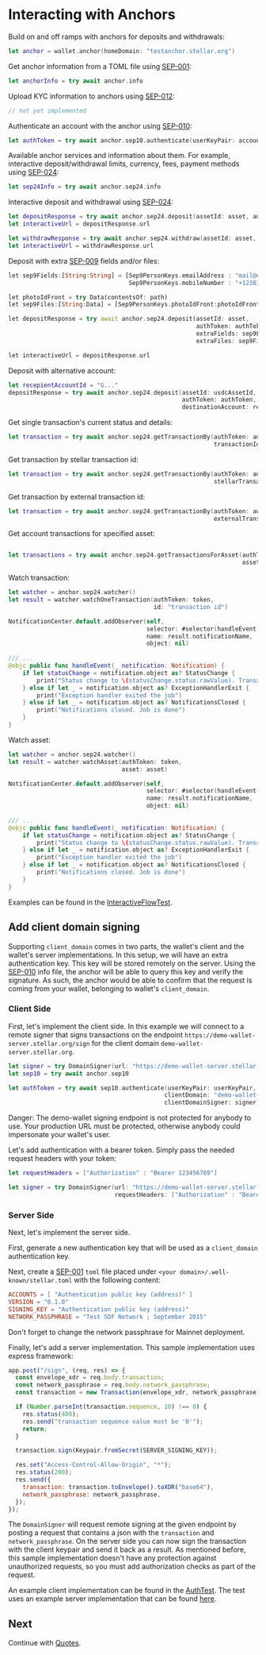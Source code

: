 # Interacting with Anchors

Build on and off ramps with anchors for deposits and withdrawals:

```swift
let anchor = wallet.anchor(homeDomain: "testanchor.stellar.org")
```

Get anchor information from a TOML file  using [SEP-001](https://github.com/stellar/stellar-protocol/blob/master/ecosystem/sep-0001.md):

```swift
let anchorInfo = try await anchor.info
```

Upload KYC information to anchors using [SEP-012](https://github.com/stellar/stellar-protocol/blob/master/ecosystem/sep-0012.md):

```swift
// not yet implemented
```

Authenticate an account with the anchor using [SEP-010](https://github.com/stellar/stellar-protocol/blob/master/ecosystem/sep-0010.md):

```swift
let authToken = try await anchor.sep10.authenticate(userKeyPair: accountKeyPair)
```

Available anchor services and information about them. For example, interactive deposit/withdrawal limits, currency, fees, payment methods
using [SEP-024](https://github.com/stellar/stellar-protocol/blob/master/ecosystem/sep-0024.md):

```swift
let sep24Info = try await anchor.sep24.info
```

Interactive deposit and withdrawal using [SEP-024](https://github.com/stellar/stellar-protocol/blob/master/ecosystem/sep-0024.md):

```swift
let depositResponse = try await anchor.sep24.deposit(assetId: asset, authToken: authToken)
let interactiveUrl = depositResponse.url
```

```swift
let withdrawResponse = try await anchor.sep24.withdraw(assetId: asset, authToken: authToken)
let interactiveUrl = withdrawResponse.url
```

Deposit with extra [SEP-009](https://github.com/stellar/stellar-protocol/blob/master/ecosystem/sep-0009.md) fields and/or files:

```dart
let sep9Fields:[String:String] = [Sep9PersonKeys.emailAddress : "mail@example.com",
                                  Sep9PersonKeys.mobileNumber : "+12383844421"]

let photoIdFront = try Data(contentsOf: path)
let sep9Files:[String:Data] = [Sep9PersonKeys.photoIdFront:photoIdFront]

let depositResponse = try await anchor.sep24.deposit(assetId: asset, 
                                                     authToken: authToken,
                                                     extraFields: sep9Fields,
                                                     extraFiles: sep9Files)

let interactiveUrl = depositResponse.url
```

Deposit with alternative account:

```swift
let recepientAccountId = "G..."
depositResponse = try await anchor.sep24.deposit(assetId: usdcAssetId,
                                                 authToken: authToken,
                                                 destinationAccount: recepientAccountId)
```

Get single transaction's current status and details:

```swift
let transaction = try await anchor.sep24.getTransactionBy(authToken: authToken,
                                                          transactionId:"12345")
```

Get transaction by stellar transaction id:

```swift
let transaction = try await anchor.sep24.getTransactionBy(authToken: authToken,
                                                          stellarTransactionId: "17a670bc424ff...")
```

Get transaction by external transaction id:

```swift
let transaction = try await anchor.sep24.getTransactionBy(authToken: authToken,
                                                          externalTransactionId: "9198278372")
```

Get account transactions for specified asset:

```swift

let transactions = try await anchor.sep24.getTransactionsForAsset(authToken: authToken,
                                                                  asset: asset)
```

Watch transaction:

```swift
let watcher = anchor.sep24.watcher()
let result = watcher.watchOneTransaction(authToken: token, 
                                         id: "transaction id")

NotificationCenter.default.addObserver(self,
                                       selector: #selector(handleEvent(_:)),
                                       name: result.notificationName,
                                       object: nil)
                                       
/// ...
@objc public func handleEvent(_ notification: Notification) {
    if let statusChange = notification.object as? StatusChange {
        print("Status change to \(statusChange.status.rawValue). Transaction: \(statusChange.transaction.id)")
    } else if let _ = notification.object as? ExceptionHandlerExit {
        print("Exception handler exited the job")
    } else if let _ = notification.object as? NotificationsClosed {
        print("Notifications closed. Job is done")
    }
}
```

Watch asset:

```swift
let watcher = anchor.sep24.watcher()
let result = watcher.watchAsset(authToken: token, 
                                asset: asset)

NotificationCenter.default.addObserver(self,
                                       selector: #selector(handleEvent(_:)),
                                       name: result.notificationName,
                                       object: nil)
                                       
/// ...
@objc public func handleEvent(_ notification: Notification) {
    if let statusChange = notification.object as? StatusChange {
        print("Status change to \(statusChange.status.rawValue). Transaction: \(statusChange.transaction.id)")
    } else if let _ = notification.object as? ExceptionHandlerExit {
        print("Exception handler exited the job")
    } else if let _ = notification.object as? NotificationsClosed {
        print("Notifications closed. Job is done")
    }
}
```

Examples can be found in the [InteractiveFlowTest](https://github.com/Soneso/stellar-swift-wallet-sdk/blob/main/Tests/stellar-wallet-sdkTests/InteractiveFlowTest.swift).

## Add client domain signing

Supporting `client_domain` comes in two parts, the wallet's client and the wallet's server implementations. 
In this setup, we will have an extra authentication key. This key will be stored remotely on the server. 
Using the [SEP-010](https://github.com/stellar/stellar-protocol/blob/master/ecosystem/sep-0010.md) info file, 
the anchor will be able to query this key and verify the signature. As such, the anchor would be able to confirm
that the request is coming from your wallet, belonging to wallet's `client_domain`.

### Client Side

First, let's implement the client side. In this example we will connect to a remote signer that 
signs transactions on the endpoint `https://demo-wallet-server.stellar.org/sign` for the client domain `demo-wallet-server.stellar.org`.

```swift
let signer = try DomainSigner(url: "https://demo-wallet-server.stellar.org/sign")
let sep10 = try await anchor.sep10

let authToken = try await sep10.authenticate(userKeyPair: userKeyPair,
                                            clientDomain: "demo-wallet-server.stellar.org",
                                            clientDomainSigner: signer)
```

Danger: The demo-wallet signing endpoint is not protected for anybody to use. Your production URL must be protected, otherwise anybody could impersonate your wallet's user.

Let's add authentication with a bearer token. Simply pass the needed request headers with your token:

```swift
let requestHeaders = ["Authorization" : "Bearer 123456789"]

let signer = try DomainSigner(url: "https://demo-wallet-server.stellar.org/sign" , 
                              requestHeaders: ["Authorization" : "Bearer 123456789"])
```
### Server Side

Next, let's implement the server side.

First, generate a new authentication key that will be used as a `client_domain` authentication key.

Next, create a [SEP-001](https://github.com/stellar/stellar-protocol/blob/master/ecosystem/sep-0001.md)
`toml` file placed under `<your domain>/.well-known/stellar.toml` with the following content:

````toml
ACCOUNTS = [ "Authentication public key (address)" ]
VERSION = "0.1.0"
SIGNING_KEY = "Authentication public key (address)"
NETWORK_PASSPHRASE = "Test SDF Network ; September 2015"
````

Don't forget to change the network passphrase for Mainnet deployment.

Finally, let's add a server implementation. This sample implementation uses express framework:

```javascript
app.post("/sign", (req, res) => {
  const envelope_xdr = req.body.transaction;
  const network_passphrase = req.body.network_passphrase;
  const transaction = new Transaction(envelope_xdr, network_passphrase);

  if (Number.parseInt(transaction.sequence, 10) !== 0) {
    res.status(400);
    res.send("transaction sequence value must be '0'");
    return;
  }

  transaction.sign(Keypair.fromSecret(SERVER_SIGNING_KEY));

  res.set("Access-Control-Allow-Origin", "*");
  res.status(200);
  res.send({
    transaction: transaction.toEnvelope().toXDR("base64"),
    network_passphrase: network_passphrase,
  });
});
```

The `DomainSigner` will request remote signing at the given endpoint by posting a request that contains a json with 
the `transaction` and `network_passphrase`. On the server side you can now sign the transaction with the client
keypair and send it back as a result. As mentioned before, this sample implementation doesn't have any protection
against unauthorized requests, so you must add authorization checks as part of the request.

An example client implementation can be found in the [AuthTest](https://github.com/Soneso/stellar-swift-wallet-sdk/blob/main/Tests/stellar-wallet-sdkTests/AuthTest.swift). 
The test uses an example server implementation that can be found [here](https://replit.com/@crogobete/ClientDomainSigner#main.py).


## Next

Continue with [Quotes](https://github.com/Soneso/stellar-swift-wallet-sdk/blob/main/docs/quotes.md).

